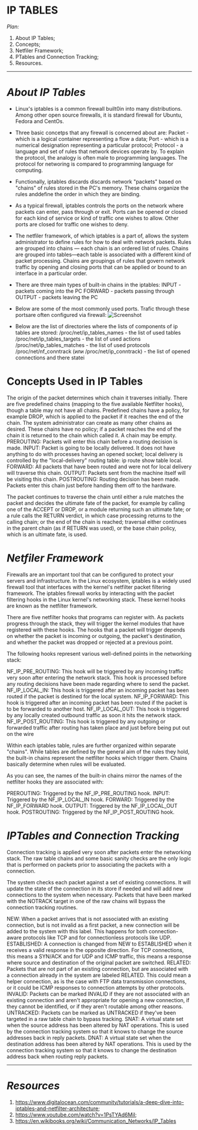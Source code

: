 

#  IP TABLES

*Plan:*

1. About IP Tables;
2. Concepts;
3. Netfiler Framework;
4. PTables and Connection Tracking;
5. Resources.

-------
# ***About IP Tables***

 - Linux's iptables is a common firewall built0in into many distributions. Among other open source firewalls, it is standard firewall for Ubuntu, Fedora and CentOs.

 - Three basic concetps that any firewall is concerned about are:
Packet - which is a logical container representing a flow a data; 
Port - which is a numerical designation representing a particular protocol;
Protocol - a language and set of rules that network devices operate by. To explain the protocol, the analogy is often male to programming languages. The protocol for networing is compared to programming language for computing. 		

- Functionally, iptables discards discards network "packets" based on "chains" of rules stored in the PC's memory. These chains organize the rules anddefine the order in which they are binding.

- As a typical firewall, iptables controls the ports on the network where packets can enter, pass through or exit. Ports can be opened or closed for each kind of service or kind of traffic one wishes to allow. Other ports are closed for traffic one wishes to deny.

- The netfiler framework, of which iptables is a part of, allows the system administrator to define rules for how to deal with network packets. Rules are grouped into chains — each chain is an ordered list of rules. Chains are grouped into tables—each table is associated with a different kind of packet processing. Chains are groupings of rules that govern network traffic by opening and closing ports that can be applied or bound to an interface in a particular order.
 
 - There are three main types of built-in chains in the iptables:
INPUT - packets coming into the PC
FORWARD - packets passing through
OUTPUT - packets leaving the PC

 - Below are some of the most commonly used ports. Trafic through these portsare often configured via firewall: ![Screenshot](https://github.com/irynadiudiuk/Linux_Fundamentals/blob/master/Firewall_Management/some.png)


 - Below are the list of directories where the lists of components of ip tables are stored:
/proc/net/ip_tables_names - the list of used tables
/proc/net/ip_tables_targets - the list of used actions
/proc/net/ip_tables_matches - the list of used protocols
/proc/net/nf_conntrack (или /proc/net/ip_conntrack) - the list of opened connections and there statei


# Concepts Used in IP Tables


The origin of the packet determines which chain it traverses initially. There are five predefined chains (mapping to the five available Netfilter hooks), though a table may not have all chains. Predefined chains have a policy, for example DROP, which is applied to the packet if it reaches the end of the chain. The system administrator can create as many other chains as desired. These chains have no policy; if a packet reaches the end of the chain it is returned to the chain which called it. A chain may be empty.
PREROUTING: Packets will enter this chain before a routing decision is made.
INPUT: Packet is going to be locally delivered. It does not have anything to do with processes having an opened socket; local delivery is controlled by the "local-delivery" routing table: ip route show table local.
FORWARD: All packets that have been routed and were not for local delivery will traverse this chain.
OUTPUT: Packets sent from the machine itself will be visiting this chain.
POSTROUTING: Routing decision has been made. Packets enter this chain just before handing them off to the hardware.

The packet continues to traverse the chain until either
a rule matches the packet and decides the ultimate fate of the packet, for example by calling one of the ACCEPT or DROP, or a module returning such an ultimate fate; or
a rule calls the RETURN verdict, in which case processing returns to the calling chain; or
the end of the chain is reached; traversal either continues in the parent chain (as if RETURN was used), or the base chain policy, which is an ultimate fate, is used.




# ***Netfiler Framework***
Firewalls are an important tool that can be configured to protect your servers and infrastructure. In the Linux ecosystem, iptables is a widely used firewall tool that interfaces with the kernel's netfilter packet filtering framework. 
The iptables firewall works by interacting with the packet filtering hooks in the Linux kernel's networking stack. These kernel hooks are known as the netfilter framework.

There are five netfilter hooks that programs can register with. As packets progress through the stack, they will trigger the kernel modules that have registered with these hooks. The hooks that a packet will trigger depends on whether the packet is incoming or outgoing, the packet's destination, and whether the packet was dropped or rejected at a previous point.

The following hooks represent various well-defined points in the networking stack:

NF_IP_PRE_ROUTING: This hook will be triggered by any incoming traffic very soon after entering the network stack. This hook is processed before any routing decisions have been made regarding where to send the packet.
NF_IP_LOCAL_IN: This hook is triggered after an incoming packet has been routed if the packet is destined for the local system.
NF_IP_FORWARD: This hook is triggered after an incoming packet has been routed if the packet is to be forwarded to another host.
NF_IP_LOCAL_OUT: This hook is triggered by any locally created outbound traffic as soon it hits the network stack.
NF_IP_POST_ROUTING: This hook is triggered by any outgoing or forwarded traffic after routing has taken place and just before being put out on the wire

Within each iptables table, rules are further organized within separate "chains". While tables are defined by the general aim of the rules they hold, the built-in chains represent the netfilter hooks which trigger them. Chains basically determine when rules will be evaluated.

As you can see, the names of the built-in chains mirror the names of the netfilter hooks they are associated with:

PREROUTING: Triggered by the NF_IP_PRE_ROUTING hook.
INPUT: Triggered by the NF_IP_LOCAL_IN hook.
FORWARD: Triggered by the NF_IP_FORWARD hook.
OUTPUT: Triggered by the NF_IP_LOCAL_OUT hook.
POSTROUTING: Triggered by the NF_IP_POST_ROUTING hook.

# ***IPTables and Connection Tracking***

Connection tracking is applied very soon after packets enter the networking stack. The raw table chains and some basic sanity checks are the only logic that is performed on packets prior to associating the packets with a connection.

The system checks each packet against a set of existing connections. It will update the state of the connection in its store if needed and will add new connections to the system when necessary. Packets that have been marked with the NOTRACK target in one of the raw chains will bypass the connection tracking routines.


NEW: When a packet arrives that is not associated with an existing connection, but is not invalid as a first packet, a new connection will be added to the system with this label. This happens for both connection-aware protocols like TCP and for connectionless protocols like UDP.
ESTABLISHED: A connection is changed from NEW to ESTABLISHED when it receives a valid response in the opposite direction. For TCP connections, this means a SYN/ACK and for UDP and ICMP traffic, this means a response where source and destination of the original packet are switched.
RELATED: Packets that are not part of an existing connection, but are associated with a connection already in the system are labeled RELATED. This could mean a helper connection, as is the case with FTP data transmission connections, or it could be ICMP responses to connection attempts by other protocols.
INVALID: Packets can be marked INVALID if they are not associated with an existing connection and aren't appropriate for opening a new connection, if they cannot be identified, or if they aren't routable among other reasons.
UNTRACKED: Packets can be marked as UNTRACKED if they've been targeted in a raw table chain to bypass tracking.
SNAT: A virtual state set when the source address has been altered by NAT operations. This is used by the connection tracking system so that it knows to change the source addresses back in reply packets.
DNAT: A virtual state set when the destination address has been altered by NAT operations. This is used by the connection tracking system so that it knows to change the destination address back when routing reply packets.



____________________________________________
 
 # ***Resources***
 
1. https://www.digitalocean.com/community/tutorials/a-deep-dive-into-iptables-and-netfilter-architecture;
2. https://www.youtube.com/watch?v=1PsTYAd6MiI;
3. https://en.wikibooks.org/wiki/Communication_Networks/IP_Tables
